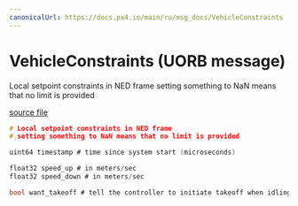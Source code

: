 ```yaml
---
canonicalUrl: https://docs.px4.io/main/ru/msg_docs/VehicleConstraints
---
```


# VehicleConstraints (UORB message)

Local setpoint constraints in NED frame setting something to NaN means that no limit is provided

[source file](https://github.com/PX4/PX4-Autopilot/blob/release/1.14/msg/VehicleConstraints.msg)

```c
# Local setpoint constraints in NED frame
# setting something to NaN means that no limit is provided

uint64 timestamp # time since system start (microseconds)

float32 speed_up # in meters/sec
float32 speed_down # in meters/sec

bool want_takeoff # tell the controller to initiate takeoff when idling (ignored during flight)

```

